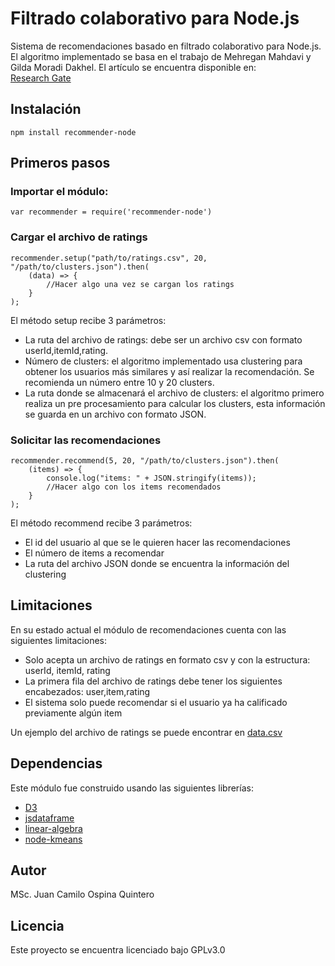 # Filtrado colaborativo para Node.js
Sistema de recomendaciones basado en filtrado colaborativo para Node.js.  
El algoritmo implementado se basa en el trabajo de Mehregan Mahdavi y Gilda Moradi Dakhel. El artículo se encuentra disponible en:  
[Research Gate](https://www.researchgate.net/publication/220980957)

## Instalación

```
npm install recommender-node
```

## Primeros pasos

### Importar el módulo:
```
var recommender = require('recommender-node')
```

### Cargar el archivo de ratings
```
recommender.setup("path/to/ratings.csv", 20, "/path/to/clusters.json").then(
    (data) => {
        //Hacer algo una vez se cargan los ratings
    }
);
```

El método setup recibe 3 parámetros:
* La ruta del archivo de ratings: debe ser un archivo csv con formato userId,itemId,rating.
* Número de clusters: el algoritmo implementado usa clustering para obtener los usuarios más similares y así realizar la recomendación. Se recomienda un número entre 10 y 20 clusters.
* La ruta donde se almacenará el archivo de clusters: el algoritmo primero realiza un pre procesamiento para calcular los clusters, esta información se guarda en un archivo con formato JSON.

### Solicitar las recomendaciones

```
recommender.recommend(5, 20, "/path/to/clusters.json").then(
    (items) => {
        console.log("items: " + JSON.stringify(items));
        //Hacer algo con los items recomendados
    }
);
```

El método recommend recibe 3 parámetros:
* El id del usuario al que se le quieren hacer las recomendaciones
* El número de items a recomendar
* La ruta del archivo JSON donde se encuentra la información del clustering

## Limitaciones

En su estado actual el módulo de recomendaciones cuenta con las siguientes limitaciones:

* Solo acepta un archivo de ratings en formato csv y con la estructura: userId, itemId, rating
* La primera fila del archivo de ratings debe tener los siguientes encabezados: user,item,rating
* El sistema solo puede recomendar si el usuario ya ha calificado previamente algún item

Un ejemplo del archivo de ratings se puede encontrar en [data.csv](https://github.com/jcospina/recommender-node/blob/master/dataset/data.csv)

## Dependencias

Este módulo fue construido usando las siguientes librerías:

* [D3](https://www.npmjs.com/package/d3)
* [jsdataframe](https://github.com/osdat/jsdataframe/wiki)
* [linear-algebra](https://www.npmjs.com/package/linear-algebra)
* [node-kmeans](https://www.npmjs.com/package/node-kmeans)


## Autor

MSc. Juan Camilo Ospina Quintero  

## Licencia

Este proyecto se encuentra licenciado bajo GPLv3.0
